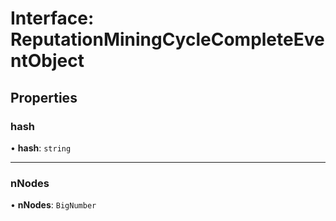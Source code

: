 # Interface: ReputationMiningCycleCompleteEventObject

## Properties

### hash

• **hash**: `string`

___

### nNodes

• **nNodes**: `BigNumber`
